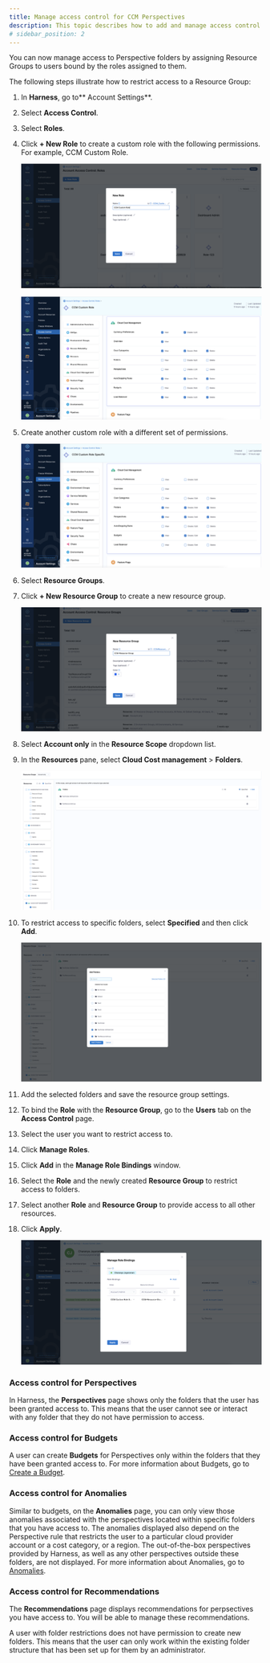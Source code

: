 ```yaml
---
title: Manage access control for CCM Perspectives 
description: This topic describes how to add and manage access control for CCM Perspectives folder.
# sidebar_position: 2
---
```


You can now manage access to Perspective folders by assigning Resource Groups to users bound by the roles assigned to them.

The following steps illustrate how to restrict access to a Resource Group:



1. In **Harness**, go to** Account Settings**.
2. Select **Access Control**.
3. Select **Roles**.
4. Click **+ New Role** to create a custom role with the following permissions. For example, CCM Custom Role. 
   
     ![](./static/create-new-role.png)
     
     
     ![](./static/custom-role-permissions-1.png)


5. Create another custom role with a different set of permissions. 
   
      ![](./static/custom-role-permissions-2.png)

6. Select **Resource Groups**.
7. Click **+ New Resource Group** to create a new resource group.

    ![](./static/create-new-resource-group.png)

8.  Select **Account only** in the **Resource Scope** dropdown list.
9.  In the **Resources** pane, select **Cloud Cost management** > **Folders**. 
    
      ![](./static/select-resources.png)
	
10.  To restrict access to specific folders, select **Specified** and then click **Add**. 
    
      ![](./static/add-folders.png)

11. Add the selected folders and save the resource group settings.
12. To bind the **Role** with the **Resource Group**, go to the **Users** tab on the **Access Control** page.
13. Select the user you want to restrict access to.
14. Click **Manage Roles**. 
15. Click **Add** in the **Manage Role Bindings** window.
16. Select the **Role** and the newly created **Resource Group** to restrict access to folders.
17. Select another **Role** and **Resource Group** to provide access to all other resources.
18. Click **Apply**. 
    
      ![](./static/manage-role-bindings.png)

### Access control for Perspectives

  In Harness, the **Perspectives** page shows only the folders that the user has been granted access to. This means that the user cannot see or interact with any folder that they do not have permission to access.

### Access control for Budgets

  A user can create **Budgets** for Perspectives only within the folders that they have been granted access to. For more information about Budgets, go to [Create a Budget](/docs/cloud-cost-management/2-use-cloud-cost-management/6-ccm-budgets/create-a-budget.md).

### Access control for Anomalies

  Similar to budgets, on the **Anomalies** page, you can only view those anomalies associated with the perspectives located within specific folders that you have access to. The anomalies displayed also depend on the Perspective rule that restricts the user to a particular cloud provider account or a cost category, or a region. The out-of-the-box perspectives provided by Harness, as well as any other perspectives outside these folders, are not displayed. For more information about Anomalies, go to [Anomalies](/docs//cloud-cost-management/2-use-cloud-cost-management/5-ccm-cost-anomaly-detection/detect-cloud-cost-anomalies-with-ccm.md).

### Access control for Recommendations

  The **Recommendations** page displays recommendations for perpsectives you have access to. You will be able to manage these recommendations.

A user with folder restrictions does not have permission to create new folders. This means that the user can only work within the existing folder structure that has been set up for them by an administrator.


